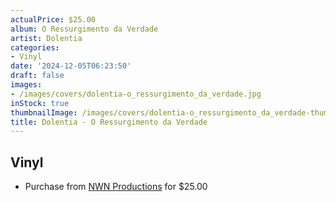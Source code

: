 ```yaml
---
actualPrice: $25.00
album: O Ressurgimento da Verdade
artist: Dolentia
categories:
- Vinyl
date: '2024-12-05T06:23:50'
draft: false
images:
- /images/covers/dolentia-o_ressurgimento_da_verdade.jpg
inStock: true
thumbnailImage: /images/covers/dolentia-o_ressurgimento_da_verdade-thumb.jpg
title: Dolentia - O Ressurgimento da Verdade
---
```


## Vinyl
* Purchase from [NWN Productions](http://shop.nwnprod.com/index.php?route=product/product&path=75&product_id=28652&sort=pd.name&order=ASC) for $25.00
